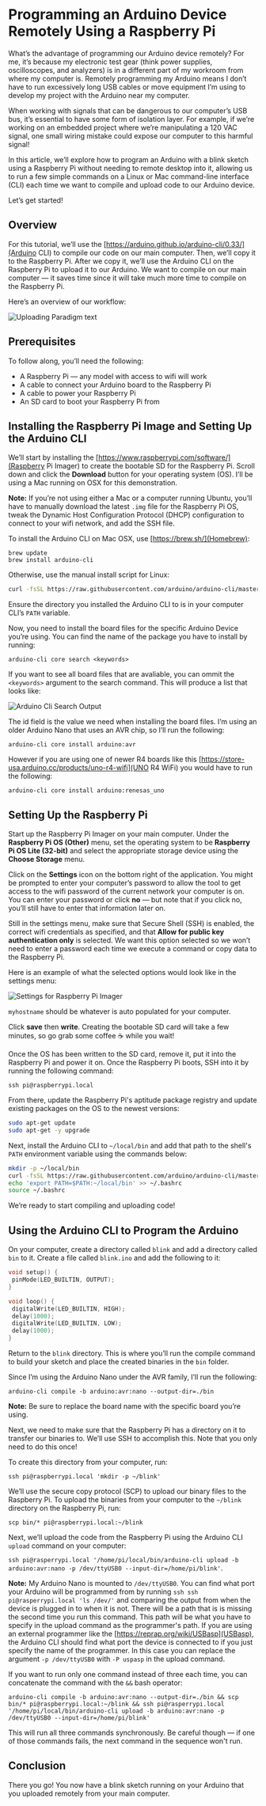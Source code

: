 # Programming an Arduino Device Remotely Using a Raspberry Pi
What’s the advantage of programming our Arduino device remotely? For me, it’s because my electronic test gear (think power supplies, oscilloscopes, and analyzers) is in a different part of my workroom from where my computer is. Remotely programming my Arduino means I don’t have to run excessively long USB cables or move equipment I’m using to develop my project with the Arduino near my computer. 

When working with signals that can be dangerous to our computer’s USB bus, it’s essential to have some form of isolation layer. For example, if we’re working on an embedded project where we’re manipulating a 120 VAC signal, one small wiring mistake could expose our computer to this harmful signal!

In this article, we’ll explore how to program an Arduino with a blink sketch using a Raspberry Pi without needing to remote desktop into it, allowing us to run a few simple commands on a Linux or Mac command-line interface (CLI) each time we want to compile and upload code to our Arduino device.

Let’s get started!
## Overview
For this tutorial, we’ll use the [https://arduino.github.io/arduino-cli/0.33/](Arduino CLI) to compile our code on our main computer. Then, we’ll copy it to the Raspberry Pi. After we copy it, we’ll use the Arduino CLI on the Raspberry Pi to upload it to our Arduino. We want to compile on our main computer — it saves time since it will take much more time to compile on the  Raspberry Pi.

Here’s an overview of our workflow: 

![Uploading Paradigm text](./assets/programming-paradigm.jpg "Uploading Paradigm")

## Prerequisites
To follow along, you’ll need the following:

* A Raspberry Pi — any model with  access to wifi will work 
* A cable to connect your Arduino board to the Raspberry Pi 
* A cable to power your Raspberry Pi
* An SD card to boot your Raspberry Pi from

## Installing the Raspberry Pi Image and Setting Up the Arduino CLI
We’ll start by installing the [https://www.raspberrypi.com/software/](Raspberry Pi Imager) to create the bootable SD for the Raspberry Pi. Scroll down and click the **Download** button for your operating system (OS). I’ll be using a Mac running on OSX for this demonstration.

**Note:** If you’re not using either a Mac or a computer running Ubuntu, you’ll have to manually download the latest `.img` file for the Raspberry Pi OS, tweak the Dynamic Host Configuration Protocol (DHCP) configuration to connect to your wifi network, and add the SSH file.

To install the Arduino CLI on Mac OSX, use [https://brew.sh/](Homebrew):

```
brew update
brew install arduino-cli
```

Otherwise, use the manual install script for Linux:

```bash
curl -fsSL https://raw.githubusercontent.com/arduino/arduino-cli/master/install.sh | BINDIR=<Your Install Directory> sh
```

Ensure the directory you installed the Arduino CLI to is in your computer CLI’s `PATH` variable. 

Now, you need to install the board files for the specific Arduino Device you’re using. You can find the name of the package you have to install by running:

`arduino-cli core search <keywords>`

If you want to see all board files that are avaliable, you can ommit the `<keywords>` argument to the search command. This will produce a list that looks like: 

![Arduino Cli Search Output](./assets/arduino_cli_search.png "Arduino Cli Search Output")

The id field is the value we need when installing the board files. I’m using an older Arduino Nano that uses an AVR chip, so I’ll run the following:

`arduino-cli core install arduino:avr`

However if you are using one of newer R4 boards like this [https://store-usa.arduino.cc/products/uno-r4-wifi](UNO R4 WiFi) you would have to run the following:

`arduino-cli core install arduino:renesas_uno`

## Setting Up the Raspberry Pi
Start up the Raspberry Pi Imager on your main computer. Under the **Raspberry Pi OS (Other)** menu, set the operating system to be **Raspberry Pi OS Lite (32-bit)** and select the appropriate storage device using the **Choose Storage** menu.

Click on the **Settings** icon on the bottom right of the application. You might be prompted to enter your computer’s password to allow the tool to get access to the wifi password of the current network your computer is on. You can enter your password or click **no** — but note that if you click no, you’ll still have to enter that information later on. 

Still in the settings menu, make sure that Secure Shell (SSH) is enabled, the correct wifi credentials as specified, and that **Allow for public key authentication only** is selected. We want this option selected so we won’t need to enter a password each time we execute a command or copy data to the Raspberry Pi. 

Here is an example of what the selected options would look like in the settings menu:

![Settings for Raspberry Pi Imager](./assets/raspberry_pi_os_config.png "Settings for Raspberry pi Imager")

`myhostname` should be whatever is auto populated for your computer.

Click **save** then **write**. Creating the bootable SD card will take a few minutes, so go grab some coffee ☕ while you wait!


Once the OS has been written to the SD card, remove it, put it into the Raspberry Pi and power it on. Once the Raspberry Pi boots, SSH into it by running the following command:

`ssh pi@raspberrypi.local`

From there, update the Raspberry Pi's aptitude package registry and update existing packages on the OS to the newest versions:

```bash
sudo apt-get update
sudo apt-get -y upgrade
```

Next, install the Arduino CLI to `~/local/bin` and add that path to the shell's `PATH` environment variable using the commands below:

```bash
mkdir -p ~/local/bin
curl -fsSL https://raw.githubusercontent.com/arduino/arduino-cli/master/install.sh | BINDIR=~/local/bin sh
echo 'export PATH=$PATH:~/local/bin' >> ~/.bashrc
source ~/.bashrc
```

We’re ready to start compiling and uploading code!
## Using the Arduino CLI to Program the Arduino
On your computer, create a directory called `blink` and add a directory called `bin` to it. Create a file called `blink.ino` and add the following to it:

```c++
void setup() {
 pinMode(LED_BUILTIN, OUTPUT);
}

void loop() {
 digitalWrite(LED_BUILTIN, HIGH);
 delay(1000);                    
 digitalWrite(LED_BUILTIN, LOW);  
 delay(1000);                   
}
```

Return to the `blink` directory. This is where you’ll run the compile command to build your sketch and place the created binaries in the `bin` folder. 

Since I’m using the Arduino Nano under the AVR family, I’ll run the following:

`arduino-cli compile -b arduino:avr:nano --output-dir=./bin`

**Note:** Be sure to replace the board name with the specific board you’re using.

Next, we need to make sure that the Raspberry Pi has a directory on it to transfer our binaries to. We’ll use SSH to accomplish this. Note that you only need to do this once! 

To create this directory from your computer, run:

`ssh pi@raspberrypi.local 'mkdir -p ~/blink'`

We’ll use the secure copy protocol (SCP) to upload our binary files to the Raspberry Pi. To upload the binaries from your computer to the `~/blink` directory on the Raspberry Pi, run:

`scp bin/* pi@raspberrypi.local:~/blink`

Next, we’ll upload the code from the Raspberry Pi using the Arduino CLI `upload` command on your computer:

`ssh pi@rasperrypi.local '/home/pi/local/bin/arduino-cli upload -b arduino:avr:nano -p /dev/ttyUSB0 --input-dir=/home/pi/blink'`.

**Note:** My Arduino Nano is mounted to `/dev/ttyUSB0`. You can find what port your Arduino will be programmed from by running `ssh ssh pi@rasperrypi.local 'ls /dev/'` and comparing the output from when the device is plugged in to when it is not. There will be a path that is is missing the second time you run this command. This path will be what you have to specify in the upload command as the programmer's path. If you are using an external programmer like the [https://reprap.org/wiki/USBasp](USBasp), the Arduino CLI should find what port the device is connected to if you just specify the name of the programmer. In this case you can replace the argument `-p /dev/ttyUSB0` with `-P uspasp` in the upload command. 

If you want to run only one command instead of three each time, you can concatenate the command with the `&&` bash operator:

`arduino-cli compile -b arduino:avr:nano --output-dir=./bin && scp bin/* pi@raspberrypi.local:~/blink && ssh pi@rasperrypi.local '/home/pi/local/bin/arduino-cli upload -b arduino:avr:nano -p /dev/ttyUSB0 --input-dir=/home/pi/blink'`

This will run all three commands synchronously. Be careful though — if one of those commands fails, the next command in the sequence won't run.
## Conclusion
There you go! You now have a blink sketch running on your Arduino that you uploaded remotely from your main computer.
